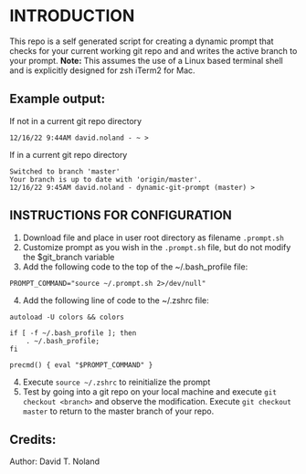 <h1>INTRODUCTION</h1>

This repo is a self generated script for creating a dynamic prompt that checks for your current working git repo and and writes the active branch to your prompt.  <b>Note:</b> This assumes the use of a Linux based terminal shell and is explicitly designed for zsh iTerm2 for Mac.

<h2>Example output:</h2>

If not in a current git repo directory

```
12/16/22 9:44AM david.noland - ~ >
```

If in a current git repo directory

```
Switched to branch 'master'
Your branch is up to date with 'origin/master'.
12/16/22 9:45AM david.noland - dynamic-git-prompt (master) >
```
<h2>INSTRUCTIONS FOR CONFIGURATION</h2>

1. Download file and place in user root directory as filename `.prompt.sh`
2. Customize prompt as you wish in the `.prompt.sh` file, but do not modify the $git_branch variable
3. Add the following code to the top of the ~/.bash_profile file:

```
PROMPT_COMMAND="source ~/.prompt.sh 2>/dev/null"
```

4. Add the following line of code to the ~/.zshrc file:

```
autoload -U colors && colors

if [ -f ~/.bash_profile ]; then
    . ~/.bash_profile;
fi

precmd() { eval "$PROMPT_COMMAND" }
```

4. Execute `source ~/.zshrc` to reinitialize the prompt
5. Test by going into a git repo on your local machine and execute `git checkout <branch>` and observe the modification.  Execute `git checkout master` to return to the master branch of your repo.

<h2>Credits:</h2>
Author: David T. Noland
